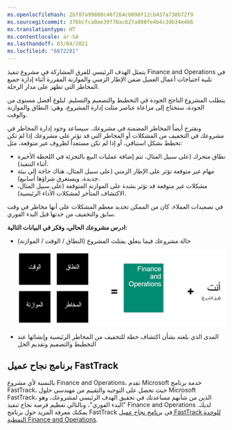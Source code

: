 ```yaml
---
ms.openlocfilehash: 2bf07a99880c46f264cb098f12cb437a730b72f9
ms.sourcegitcommit: 376bcfca0ae39f70ac627a080fe4b4c3db34e466
ms.translationtype: HT
ms.contentlocale: ar-SA
ms.lasthandoff: 03/04/2021
ms.locfileid: "6072281"
---
```


يتمثل الهدف الرئيسي للفرق المشاركة في مشروع تنفيذ Finance and Operations في تلبية احتياجات أعمال العميل ضمن الإطار الزمني والموازنة المقررة أثناء إدارة جميع المخاطر التي تظهر على مدار الرحلة. 

يتطلب المشروع الناجح الجودة في التخطيط والتصميم والتسليم. لبلوغ أفضل مستوى من الجودة، ستحتاج إلى مراعاة عناصر مثلث إدارة المشروع، وهي: النطاق والموازنة والوقت. 

ونقترح أيضاً المخاطر المضمنة في مشروعك. سيساعد وجود إدارة المخاطر في مشروعك في التخفيف من المشكلات أو المخاطر التي قد تؤثر على مشروعك إذا لم تكن تخطط بشكل استباقي، أو إذا لم تكن مستعداً لظروف غير متوقعة، مثل:

-   نطاق متحرك (على سبيل المثال، تتم إضافة عمليات البيع بالتجزئة في اللحظة الأخيرة أثناء التنفيذ).
-   مهام غير متوقعة تؤثر على الإطار الزمني (على سبيل المثال، هناك حاجة إلى بيئة جديدة، ويستغرق شراؤها أسابيع). 
-   مشكلات غير متوقعة قد تؤثر بشدة على الموازنة المتوقعة (على سبيل المثال، الاكتشاف المتأخر لمشكلات الأداء الرئيسية). 

في تصعيدات العملاء، كان من الممكن تحديد معظم المشكلات على أنها مخاطر في وقت سابق والتخفيف من حدتها قبل البدء الفوري. 

**ادرس مشروعك الحالي، وفكر في البيانات التالية:**

-  حالة مشروعك فيما يتعلق بمثلث المشروع (النطاق / الوقت / الموازنة) 

    ![رسم تخطيطي لنظرة عامة على تنفيذ المشروع.](../media/project-overview.jpg)

-  المدى الذي بلغته بشأن اكتشاف خطة للتخفيف من المخاطر الرئيسية وإنشائها عند التخطيط والتصميم وتقديم الحل 
 
## <a name="fasttrack-customer-success-program"></a>برنامج نجاح عميل FastTrack

بالنسبة لأي مشروع Finance and Operations، تقدم Microsoft خدمة برنامج FastTrack، حيث تحصل على التوجيه والتقييم من مهندسي حلول Microsoft FastTrack، الذين من شأنهم مساعدتك في تحقيق الهدف الرئيسي لمشروعك، وهو "البدء الفوري"، وبالتالي تعظيم فرصة نجاح تنفيذ Finance and Operations لديك. يمكنك معرفة المزيد حول برنامج FastTrack في [برنامج نجاح عميل FastTrack للوحدة النمطية Finance and Operations](https://docs.microsoft.com/learn/modules/fasttrack-customer-success-program/?azure-portal=true). 

